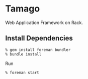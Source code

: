 Tamago
======
Web Application Framework on Rack.


Install Dependencies
--------------------

    % gem install foreman bundler
    % bundle install

Run

    % foreman start
